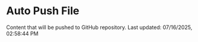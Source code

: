 # Auto Push File

Content that will be pushed to GitHub repository.
Last updated: 07/16/2025, 02:58:44 PM